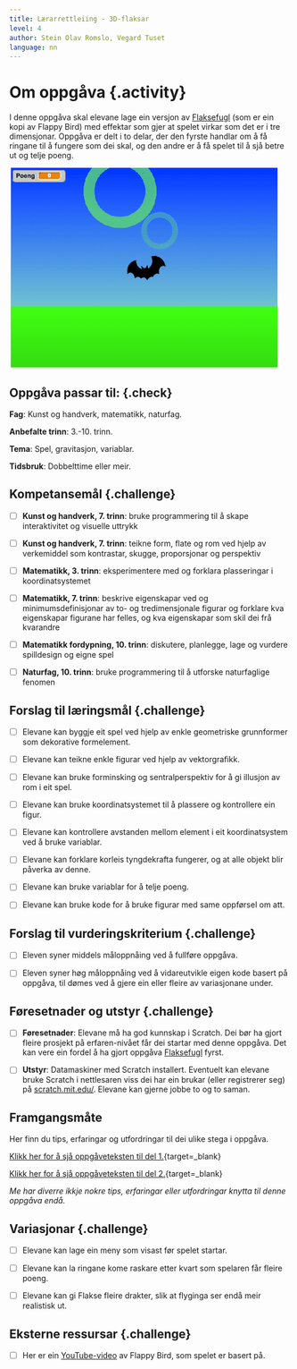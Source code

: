 ```yaml
---
title: Lærarrettleiing - 3D-flaksar
level: 4
author: Stein Olav Romslo, Vegard Tuset
language: nn
---
```



# Om oppgåva {.activity}

I denne oppgåva skal elevane lage ein versjon av
[Flaksefugl](../flaksefugl/flaksefugl_nn.html) (som er ein kopi av Flappy Bird)
med effektar som gjer at spelet virkar som det er i tre dimensjonar. Oppgåva er
delt i to delar, der den fyrste handlar om å få ringane til å fungere som dei
skal, og den andre er å få spelet til å sjå betre ut og telje poeng.

![Illustrasjon av eit 3D-flaksar-spel](3d_flakser.png)

## Oppgåva passar til: {.check}

__Fag__: Kunst og handverk, matematikk, naturfag.

__Anbefalte trinn__: 3.-10. trinn.

__Tema__: Spel, gravitasjon, variablar.

__Tidsbruk__: Dobbelttime eller meir.

## Kompetansemål {.challenge}

- [ ] __Kunst og handverk, 7. trinn__: bruke programmering til å skape
      interaktivitet og visuelle uttrykk

- [ ] __Kunst og handverk, 7. trinn__: teikne form, flate og rom ved hjelp av
      verkemiddel som kontrastar, skugge, proporsjonar og perspektiv

- [ ] __Matematikk, 3. trinn__: eksperimentere med og forklara plasseringar i       
      koordinatsystemet

- [ ] __Matematikk, 7. trinn__: beskrive eigenskapar ved og minimumsdefinisjonar
      av to- og tredimensjonale figurar og forklare kva eigenskapar figurane
      har felles, og kva eigenskapar som skil dei frå kvarandre

- [ ] __Matematikk fordypning, 10. trinn__: diskutere, planlegge, lage og
      vurdere spilldesign og eigne spel

- [ ] __Naturfag, 10. trinn__: bruke programmering til å utforske naturfaglige
      fenomen

## Forslag til læringsmål {.challenge}

- [ ] Elevane kan byggje eit spel ved hjelp av enkle geometriske grunnformer som
  dekorative formelement.

- [ ] Elevane kan teikne enkle figurar ved hjelp av vektorgrafikk.

- [ ] Elevane kan bruke forminsking og sentralperspektiv for å gi illusjon av
  rom i eit spel.

- [ ] Elevane kan bruke koordinatsystemet til å plassere og kontrollere ein
  figur.

- [ ] Elevane kan kontrollere avstanden mellom element i eit koordinatsystem ved
  å bruke variablar.

- [ ] Elevane kan forklare korleis tyngdekrafta fungerer, og at alle objekt blir
  påverka av denne.

- [ ] Elevane kan bruke variablar for å telje poeng.

- [ ] Elevane kan bruke kode for å bruke figurar med same oppførsel om att.

## Forslag til vurderingskriterium {.challenge}

- [ ] Eleven syner middels måloppnåing ved å fullføre oppgåva.

- [ ] Eleven syner høg måloppnåing ved å vidareutvikle eigen kode basert på
  oppgåva, til dømes ved å gjere ein eller fleire av variasjonane under.

## Føresetnader og utstyr {.challenge}

- [ ] __Føresetnader__: Elevane må ha god kunnskap i Scratch. Dei bør ha gjort
  fleire prosjekt på erfaren-nivået får dei startar med denne oppgåva. Det kan
  vere ein fordel å ha gjort oppgåva
  [Flaksefugl](../flaksefugl/flaksefugl_nn.html) fyrst.

- [ ] __Utstyr__: Datamaskiner med Scratch installert. Eventuelt kan elevane
  bruke Scratch i nettlesaren viss dei har ein brukar (eller registrerer seg) på
  [scratch.mit.edu/](https://scratch.mit.edu/). Elevane kan gjerne jobbe to og
  to saman.

## Framgangsmåte

Her finn du tips, erfaringar og utfordringar til dei ulike stega i oppgåva.

[Klikk her for å sjå oppgåveteksten til del
1.](../3d_flakser_del1/3d_flakser_del1_nn.html){target=_blank}

[Klikk her for å sjå oppgåveteksten til del
2.](../3d_flakser_del2/3d_flakser_del2_nn.html){target=_blank}

_Me har diverre ikkje nokre tips, erfaringar eller utfordringar knytta til denne
oppgåva endå._

## Variasjonar {.challenge}

- [ ] Elevane kan lage ein meny som visast før spelet startar.

- [ ] Elevane kan la ringane kome raskare etter kvart som spelaren får fleire
  poeng.

- [ ] Elevane kan gi Flakse fleire drakter, slik at flyginga ser endå meir
  realistisk ut.

## Eksterne ressursar {.challenge}

- [ ] Her er ein [YouTube-video](https://www.youtube.com/watch?v%3DfQoJZuBwrkU)
  av Flappy Bird, som spelet er basert på.
